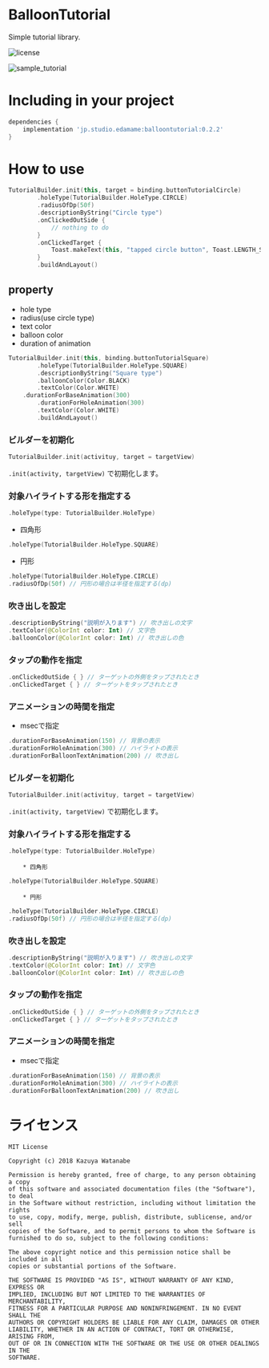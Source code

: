 # BalloonTutorial

Simple tutorial library.

![license](https://img.shields.io/github/license/mashape/apistatus.svg)

![sample_tutorial](https://user-images.githubusercontent.com/1941369/40185507-b8807396-5a2d-11e8-8770-2478da5ddddc.gif)

# Including in your project
```build.gradle
dependencies {
	implementation 'jp.studio.edamame:balloontutorial:0.2.2'
}
```

# How to use
```kotlin
TutorialBuilder.init(this, target = binding.buttonTutorialCircle)
        .holeType(TutorialBuilder.HoleType.CIRCLE)
        .radiusOfDp(50f)
        .descriptionByString("Circle type")
        .onClickedOutSide {
            // nothing to do
        }
        .onClickedTarget {
            Toast.makeText(this, "tapped circle button", Toast.LENGTH_SHORT).show()
        }
        .buildAndLayout()
```

## property
- hole type
- radius(use circle type)
- text color
- balloon color
- duration of animation
```kotlin
TutorialBuilder.init(this, binding.buttonTutorialSquare)
        .holeType(TutorialBuilder.HoleType.SQUARE)
        .descriptionByString("Square type")
        .balloonColor(Color.BLACK)
        .textColor(Color.WHITE)
	.durationForBaseAnimation(300)
        .durationForHoleAnimation(300)
        .textColor(Color.WHITE)
        .buildAndLayout()
```

### ビルダーを初期化

```kotlin
TutorialBuilder.init(activituy, target = targetView)
```

 `.init(activity, targetView)` で初期化します。

### 対象ハイライトする形を指定する

```kotlin
.holeType(type: TutorialBuilder.HoleType)
```

 - 四角形

```kotlin
.holeType(TutorialBuilder.HoleType.SQUARE)
```

 - 円形

```kotlin
.holeType(TutorialBuilder.HoleType.CIRCLE)
.radiusOfDp(50f) // 円形の場合は半径を指定する(dp)
```
        
### 吹き出しを設定

```kotlin
.descriptionByString("説明が入ります") // 吹き出しの文字
.textColor(@ColorInt color: Int) // 文字色
.balloonColor(@ColorInt color: Int) // 吹き出しの色
```

### タップの動作を指定

```kotlin
.onClickedOutSide { } // ターゲットの外側をタップされたとき
.onClickedTarget { } // ターゲットをタップされたとき
```

### アニメーションの時間を指定
 - msecで指定

```kotlin
.durationForBaseAnimation(150) // 背景の表示
.durationForHoleAnimation(300) // ハイライトの表示
.durationForBalloonTextAnimation(200) // 吹き出し
```


### ビルダーを初期化

```kotlin
TutorialBuilder.init(activituy, target = targetView)
```

 `.init(activity, targetView)` で初期化します。

### 対象ハイライトする形を指定する

```kotlin
.holeType(type: TutorialBuilder.HoleType)
```

		* 四角形

```kotlin
.holeType(TutorialBuilder.HoleType.SQUARE)
```

		* 円形

```kotlin
.holeType(TutorialBuilder.HoleType.CIRCLE)
.radiusOfDp(50f) // 円形の場合は半径を指定する(dp)
```
        
### 吹き出しを設定

```kotlin
.descriptionByString("説明が入ります") // 吹き出しの文字
.textColor(@ColorInt color: Int) // 文字色
.balloonColor(@ColorInt color: Int) // 吹き出しの色
```

### タップの動作を指定

```kotlin
.onClickedOutSide { } // ターゲットの外側をタップされたとき
.onClickedTarget { } // ターゲットをタップされたとき
```

### アニメーションの時間を指定
- msecで指定

```kotlin
.durationForBaseAnimation(150) // 背景の表示
.durationForHoleAnimation(300) // ハイライトの表示
.durationForBalloonTextAnimation(200) // 吹き出し
```


# ライセンス
```
MIT License

Copyright (c) 2018 Kazuya Watanabe

Permission is hereby granted, free of charge, to any person obtaining a copy
of this software and associated documentation files (the "Software"), to deal
in the Software without restriction, including without limitation the rights
to use, copy, modify, merge, publish, distribute, sublicense, and/or sell
copies of the Software, and to permit persons to whom the Software is
furnished to do so, subject to the following conditions:

The above copyright notice and this permission notice shall be included in all
copies or substantial portions of the Software.

THE SOFTWARE IS PROVIDED "AS IS", WITHOUT WARRANTY OF ANY KIND, EXPRESS OR
IMPLIED, INCLUDING BUT NOT LIMITED TO THE WARRANTIES OF MERCHANTABILITY,
FITNESS FOR A PARTICULAR PURPOSE AND NONINFRINGEMENT. IN NO EVENT SHALL THE
AUTHORS OR COPYRIGHT HOLDERS BE LIABLE FOR ANY CLAIM, DAMAGES OR OTHER
LIABILITY, WHETHER IN AN ACTION OF CONTRACT, TORT OR OTHERWISE, ARISING FROM,
OUT OF OR IN CONNECTION WITH THE SOFTWARE OR THE USE OR OTHER DEALINGS IN THE
SOFTWARE.
```

